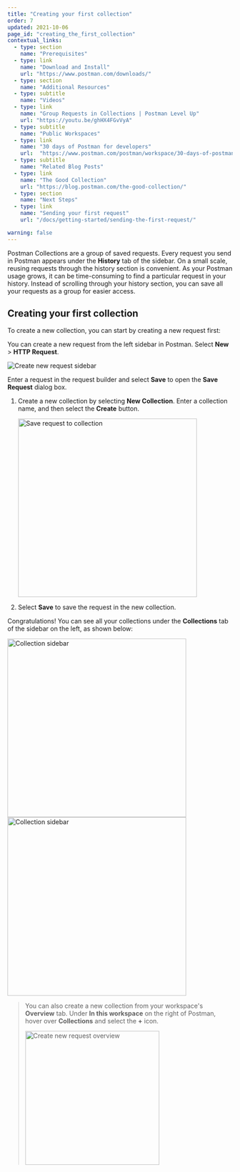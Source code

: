 ```yaml
---
title: "Creating your first collection"
order: 7
updated: 2021-10-06
page_id: "creating_the_first_collection"
contextual_links:
  - type: section
    name: "Prerequisites"
  - type: link
    name: "Download and Install"
    url: "https://www.postman.com/downloads/"
  - type: section
    name: "Additional Resources"
  - type: subtitle
    name: "Videos"
  - type: link
    name: "Group Requests in Collections | Postman Level Up"
    url: "https://youtu.be/ghHX4FGvVyA"
  - type: subtitle
    name: "Public Workspaces"
  - type: link
    name: "30 days of Postman for developers"
    url:  "https://www.postman.com/postman/workspace/30-days-of-postman-for-developers/overview"
  - type: subtitle
    name: "Related Blog Posts"
  - type: link
    name: "The Good Collection"
    url: "https://blog.postman.com/the-good-collection/"
  - type: section
    name: "Next Steps"
  - type: link
    name: "Sending your first request"
    url: "/docs/getting-started/sending-the-first-request/"

warning: false
---
```


Postman Collections are a group of saved requests. Every request you send in Postman appears under the **History** tab of the sidebar. On a small scale, reusing requests through the history section is convenient. As your Postman usage grows, it can be time-consuming to find a particular request in your history. Instead of scrolling through your history section, you can save all your requests as a group for easier access.

## Creating your first collection

To create a new collection, you can start by creating a new request first:

You can create a new request from the left sidebar in Postman. Select __New__ &gt; __HTTP Request__.

<img alt="Create new request sidebar" src="https://assets.postman.com/postman-docs/create-new-request-sidebar-v9.jpg"/>

Enter a request in the request builder and select **Save** to open the **Save Request** dialog box.

1. Create a new collection by selecting **New Collection**. Enter a collection name, and then select the **Create** button.

    <img alt="Save request to collection" src="https://assets.postman.com/postman-docs/save-request-to-collection-v9.jpg" width="400px"/>

1. Select **Save** to save the request in the new collection.

Congratulations! You can see all your collections under the **Collections** tab of the sidebar on the left, as shown below:

<img alt="Collection sidebar" src="https://assets.postman.com/postman-docs/creating-first-collection-v9.jpg" width="400px"/>

<img alt="Collection sidebar" src="https://assets.postman.com/postman-docs/creating-first-collection-v8.jpg" width="400px"/>

> You can also create a new collection from your workspace's **Overview** tab. Under **In this workspace** on the right of Postman, hover over **Collections** and select the **+** icon.
>
> <img alt="Create new request overview" src="https://assets.postman.com/postman-docs/create-new-collection-v9.jpg" width="300px"/>
